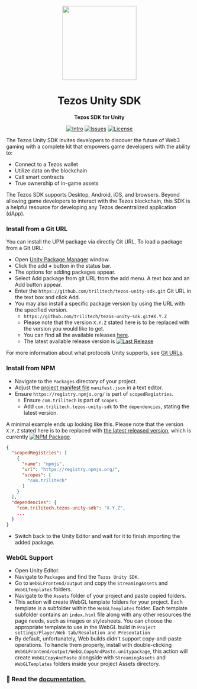 <div align="center">

<a href="https://tezos.com/unity/"><img height="200x" src="https://tezos.com/brand/NFTsTezos.png" /></a>

  <h1>Tezos Unity SDK</h1>

  <p>
    <strong>Tezos SDK for Unity</strong>
  </p>

  <p>
    <a href="https://opentezos.com/gaming/unity-sdk/"><img alt="Intro" src="https://img.shields.io/badge/docs-tutorials-blueviolet" /></a>
    <a href="https://github.com/trilitech/tezos-unity-sdk/issues"><img alt="Issues" src="https://img.shields.io/github/issues/trilitech/tezos-unity-sdk?color=blueviolet" /></a>
    <a href="https://opensource.org/licenses/MIT"><img alt="License" src="https://img.shields.io/github/license/trilitech/tezos-unity-sdk?color=blueviolet" /></a>
  </p>
</div>

The Tezos Unity SDK invites developers to discover the future of Web3 gaming with a complete kit that empowers game
developers with the ability to:

- Connect to a Tezos wallet
- Utilize data on the blockchain
- Call smart contracts
- True ownership of in-game assets

The Tezos SDK supports Desktop, Android, iOS, and browsers. Beyond allowing game developers to interact with the Tezos
blockchain, this SDK is a helpful resource for developing any Tezos decentralized application (dApp).

### Install from a Git URL

You can install the UPM package via directly Git URL. To load a package from a Git URL:

* Open [Unity Package Manager](https://docs.unity3d.com/Manual/upm-ui.html) window.
* Click the add **+** button in the status bar.
* The options for adding packages appear.
* Select Add package from git URL from the add menu. A text box and an Add button appear.
* Enter the `https://github.com/trilitech/tezos-unity-sdk.git` Git URL in the text box and click Add.
* You may also install a specific package version by using the URL with the specified version.
    * `https://github.com/trilitech/tezos-unity-sdk.git#X.Y.Z`
    * Please note that the version `X.Y.Z` stated here is to be replaced with the version you would like to get.
    * You can find all the available releases [here](https://github.com/trilitech/tezos-unity-sdk/releases).
    * The latest available release version
      is [![Last Release](https://img.shields.io/github/v/release/trilitech/tezos-unity-sdk)](https://github.com/trilitech/tezos-unity-sdk/releases/latest)

For more information about what protocols Unity supports, see [Git URLs](https://docs.unity3d.com/Manual/upm-git.html).

### Install from NPM

* Navigate to the `Packages` directory of your project.
* Adjust the [project manifest file](https://docs.unity3d.com/Manual/upm-manifestPrj.html) `manifest.json` in a text
  editor.
* Ensure `https://registry.npmjs.org/` is part of `scopedRegistries`.
    * Ensure `com.trilitech` is part of `scopes`.
    * Add `com.trilitech.tezos-unity-sdk` to the `dependencies`, stating the latest version.

A minimal example ends up looking like this. Please note that the version `X.Y.Z` stated here is to be replaced
with [the latest released version](https://www.npmjs.com/package/com.trilitech.tezos-unity-sdk), which is
currently [![NPM Package](https://img.shields.io/npm/v/com.trilitech.tezos-unity-sdk?color=blue)](https://www.npmjs.com/package/com.trilitech.tezos-unity-sdk).

```json
{
  "scopedRegistries": [
    {
      "name": "npmjs",
      "url": "https://registry.npmjs.org/",
      "scopes": [
        "com.trilitech"
      ]
    }
  ],
  "dependencies": {
    "com.trilitech.tezos-unity-sdk": "X.Y.Z",
    ...
  }
}
```

* Switch back to the Unity Editor and wait for it to finish importing the added package.

### WebGL Support

* Open Unity Editor.
* Navigate to `Packages` and find the `Tezos Unity SDK`.
* Go to `WebGLFrontend/output` and copy the `StreamingAssets` and `WebGLTemplates` folders.
* Navigate to the `Assets` folder of your project and paste copied folders.
* This action will create WebGL template folders for your project. Each template is a subfolder within the
  `WebGLTemplates` folder. Each template subfolder contains an `index.html` file along with any other resources the page
  needs, such as images or stylesheets. You can choose the appropriate template to use in the WebGL build in
  `Project settings/Player/Web tab/Resolution and Presentation`
* By default, unfortunately, Web builds didn't support copy-and-paste operations. To handle them properly, install with
  double-clicking `WebGLFrontend/output/WebGLCopyAndPaste.unitypackage`, this action will create `WebGLCopyAndPaste`
  alongside with `StreamingAssets` and `WebGLTemplates` folders inside your project Assets directory.


### 📝 Read the [documentation.](https://opentezos.com/gaming/unity-sdk/)
